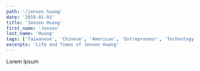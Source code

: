 ```yaml
---
path: '/jensen_huang'
date: '2019-01-03'
title: 'Jensen Huang'
first_name: 'Jensen'
last_name: 'Huang'
tags: ['Taiwanese', 'Chinese', 'American', 'Entrepreneur', 'Technology']
excerpts: 'Life and Times of Jensen Huang'
---
```


Lorem Ipsum
